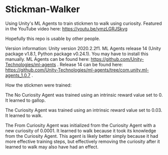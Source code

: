 # Stickman-Walker

Using Unity's ML Agents to train stickmen to walk using curiosity. Featured in the YouTube video here: https://youtu.be/ymzLGRJSkvg

Hopefully this repo is usable by other people.

Version information:
Unity version 2020.2.2f1.
ML Agents release 14 (Unity package v1.8.1, Python package v0.24.1). You may have to install this manually.
ML Agents can be found here: https://github.com/Unity-Technologies/ml-agents .
Release 14 can be found here: https://github.com/Unity-Technologies/ml-agents/tree/com.unity.ml-agents_1.0.7 .

How the stickmen were trained:

The No Curiosity Agent was trained using an intrinsic reward value set to 0. It learned to gallop.

The Curiosity Agent was trained using an intrinsic reward value set to 0.03. It learned to walk.

The From Curiosity Agent was initialized from the Curiosity Agent with a new curiosity of 0.0001. It learned to walk because it took its knowledge from the Curiosity Agent.
This agent is likely better simply because it had more effective training steps, but effectively removing the curiosity after it learned to walk may also have had an effect.
